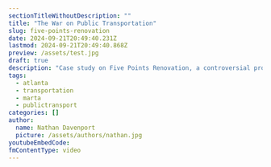 ```yaml
---
sectionTitleWithoutDescription: ""
title: "The War on Public Transportation"
slug: five-points-renovation
date: 2024-09-21T20:49:40.231Z
lastmod: 2024-09-21T20:49:40.868Z
preview: /assets/test.jpg
draft: true
description: "Case study on Five Points Renovation, a controversial project put forward by MARTA Transit, and a broader conversation on good transit projects. "
tags:
  - atlanta
  - transportation
  - marta
  - publictransport
categories: []
author:
  name: Nathan Davenport
  picture: /assets/authors/nathan.jpg
youtubeEmbedCode:
fmContentType: video
---
```

